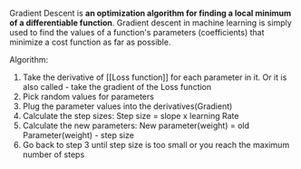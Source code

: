 Gradient Descent is **an optimization algorithm for finding a local minimum of a differentiable function**. Gradient descent in machine learning is simply used to find the values of a function's parameters (coefficients) that minimize a cost function as far as possible.


Algorithm:
1. Take the derivative of [[Loss function]] for each parameter in it. Or it is also called - take the gradient of the Loss function
2. Pick random values for parameters
3. Plug the parameter values into the derivatives(Gradient)
4. Calculate the step sizes: 
   Step size = slope x learning Rate
5. Calculate the new parameters:
   New parameter(weight) = old Parameter(weight) - step size
6. Go back to step 3 until step size is too small or you reach the maximum number of steps
